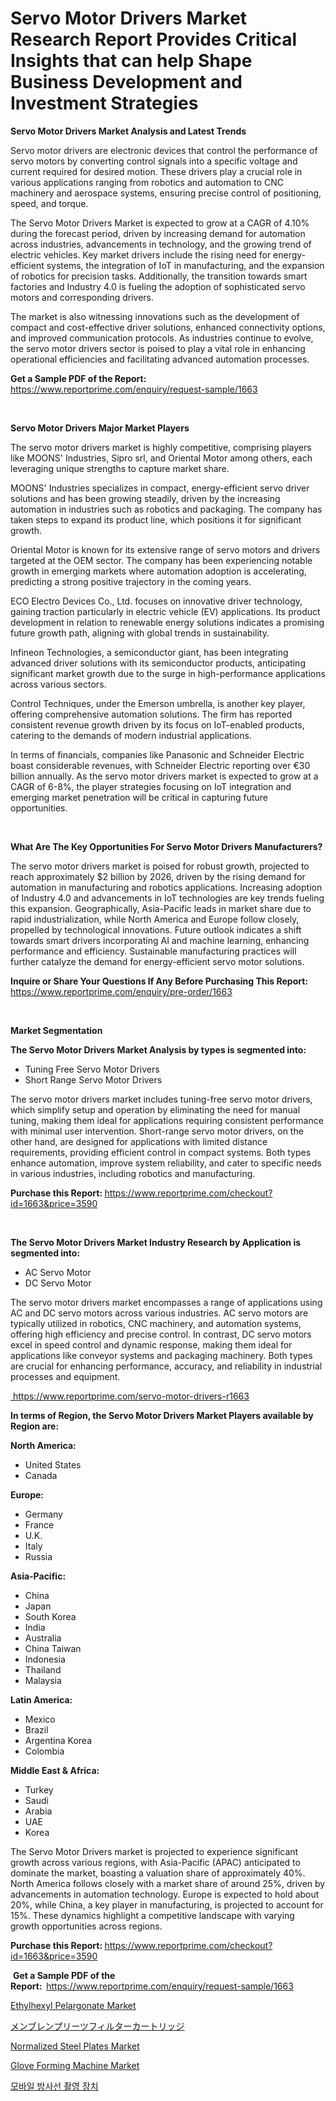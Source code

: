 <p><h1>Servo Motor Drivers Market Research Report Provides Critical Insights that can help Shape Business Development and Investment Strategies</h1></p><p><strong>Servo Motor Drivers Market Analysis and Latest Trends</strong></p>
<p><p>Servo motor drivers are electronic devices that control the performance of servo motors by converting control signals into a specific voltage and current required for desired motion. These drivers play a crucial role in various applications ranging from robotics and automation to CNC machinery and aerospace systems, ensuring precise control of positioning, speed, and torque.</p><p>The Servo Motor Drivers Market is expected to grow at a CAGR of 4.10% during the forecast period, driven by increasing demand for automation across industries, advancements in technology, and the growing trend of electric vehicles. Key market drivers include the rising need for energy-efficient systems, the integration of IoT in manufacturing, and the expansion of robotics for precision tasks. Additionally, the transition towards smart factories and Industry 4.0 is fueling the adoption of sophisticated servo motors and corresponding drivers. </p><p>The market is also witnessing innovations such as the development of compact and cost-effective driver solutions, enhanced connectivity options, and improved communication protocols. As industries continue to evolve, the servo motor drivers sector is poised to play a vital role in enhancing operational efficiencies and facilitating advanced automation processes.</p></p>
<p><strong>Get a Sample PDF of the Report:&nbsp;</strong> <a href="https://www.reportprime.com/enquiry/request-sample/1663">https://www.reportprime.com/enquiry/request-sample/1663</a></p>
<p>&nbsp;</p>
<p><strong>Servo Motor Drivers Major Market Players</strong></p>
<p><p>The servo motor drivers market is highly competitive, comprising players like MOONS' Industries, Sipro srl, and Oriental Motor among others, each leveraging unique strengths to capture market share. </p><p>MOONS' Industries specializes in compact, energy-efficient servo driver solutions and has been growing steadily, driven by the increasing automation in industries such as robotics and packaging. The company has taken steps to expand its product line, which positions it for significant growth.</p><p>Oriental Motor is known for its extensive range of servo motors and drivers targeted at the OEM sector. The company has been experiencing notable growth in emerging markets where automation adoption is accelerating, predicting a strong positive trajectory in the coming years.</p><p>ECO Electro Devices Co., Ltd. focuses on innovative driver technology, gaining traction particularly in electric vehicle (EV) applications. Its product development in relation to renewable energy solutions indicates a promising future growth path, aligning with global trends in sustainability.</p><p>Infineon Technologies, a semiconductor giant, has been integrating advanced driver solutions with its semiconductor products, anticipating significant market growth due to the surge in high-performance applications across various sectors.</p><p>Control Techniques, under the Emerson umbrella, is another key player, offering comprehensive automation solutions. The firm has reported consistent revenue growth driven by its focus on IoT-enabled products, catering to the demands of modern industrial applications.</p><p>In terms of financials, companies like Panasonic and Schneider Electric boast considerable revenues, with Schneider Electric reporting over €30 billion annually. As the servo motor drivers market is expected to grow at a CAGR of 6-8%, the player strategies focusing on IoT integration and emerging market penetration will be critical in capturing future opportunities.</p></p>
<p>&nbsp;</p>
<p><strong>What Are The Key Opportunities For Servo Motor Drivers Manufacturers?</strong></p>
<p><p>The servo motor drivers market is poised for robust growth, projected to reach approximately $2 billion by 2026, driven by the rising demand for automation in manufacturing and robotics applications. Increasing adoption of Industry 4.0 and advancements in IoT technologies are key trends fueling this expansion. Geographically, Asia-Pacific leads in market share due to rapid industrialization, while North America and Europe follow closely, propelled by technological innovations. Future outlook indicates a shift towards smart drivers incorporating AI and machine learning, enhancing performance and efficiency. Sustainable manufacturing practices will further catalyze the demand for energy-efficient servo motor solutions.</p></p>
<p><strong>Inquire or Share Your Questions If Any Before Purchasing This Report:</strong> <a href="https://www.reportprime.com/enquiry/pre-order/1663">https://www.reportprime.com/enquiry/pre-order/1663</a></p>
<p>&nbsp;</p>
<p><strong>Market Segmentation</strong></p>
<p><strong>The Servo Motor Drivers Market Analysis by types is segmented into:</strong></p>
<p><ul><li>Tuning Free Servo Motor Drivers</li><li>Short Range Servo Motor Drivers</li></ul></p>
<p><p>The servo motor drivers market includes tuning-free servo motor drivers, which simplify setup and operation by eliminating the need for manual tuning, making them ideal for applications requiring consistent performance with minimal user intervention. Short-range servo motor drivers, on the other hand, are designed for applications with limited distance requirements, providing efficient control in compact systems. Both types enhance automation, improve system reliability, and cater to specific needs in various industries, including robotics and manufacturing.</p></p>
<p><strong>Purchase this Report:&nbsp;</strong><a href="https://www.reportprime.com/checkout?id=1663&price=3590">https://www.reportprime.com/checkout?id=1663&price=3590</a></p>
<p>&nbsp;</p>
<p><strong>The Servo Motor Drivers Market Industry Research by Application is segmented into:</strong></p>
<p><ul><li>AC Servo Motor</li><li>DC Servo Motor</li></ul></p>
<p><p>The servo motor drivers market encompasses a range of applications using AC and DC servo motors across various industries. AC servo motors are typically utilized in robotics, CNC machinery, and automation systems, offering high efficiency and precise control. In contrast, DC servo motors excel in speed control and dynamic response, making them ideal for applications like conveyor systems and packaging machinery. Both types are crucial for enhancing performance, accuracy, and reliability in industrial processes and equipment.</p></p>
<p><a href="https://www.reportprime.com/servo-motor-drivers-r1663">&nbsp;https://www.reportprime.com/servo-motor-drivers-r1663</a></p>
<p><strong>In terms of Region, the Servo Motor Drivers Market Players available by Region are:</strong></p>
<p>
    <p> <strong> North America: </strong>
        <ul>
            <li>United States</li>
            <li>Canada</li>
        </ul>
        </p> 
    <p> <strong> Europe: </strong>
        <ul>
            <li>Germany</li>
            <li>France</li>
            <li>U.K.</li>
            <li>Italy</li>
            <li>Russia</li>
        </ul>
        </p> 
    <p> <strong> Asia-Pacific: </strong>
        <ul>
            <li>China</li>
            <li>Japan</li>
            <li>South Korea</li>
            <li>India</li>
            <li>Australia</li>
            <li>China Taiwan</li>
            <li>Indonesia</li>
            <li>Thailand</li>
            <li>Malaysia</li>
        </ul>
        </p> 
    <p> <strong> Latin America: </strong>
        <ul>
            <li>Mexico</li>
            <li>Brazil</li>
            <li>Argentina Korea</li>
            <li>Colombia</li>
        </ul>
        </p> 
    <p> <strong> Middle East & Africa: </strong>
        <ul>
            <li>Turkey</li>
            <li>Saudi</li>
            <li>Arabia</li>
            <li>UAE</li>
            <li>Korea</li>
        </ul>
    </p>
    </p>
<p><p>The Servo Motor Drivers market is projected to experience significant growth across various regions, with Asia-Pacific (APAC) anticipated to dominate the market, boasting a valuation share of approximately 40%. North America follows closely with a market share of around 25%, driven by advancements in automation technology. Europe is expected to hold about 20%, while China, a key player in manufacturing, is projected to account for 15%. These dynamics highlight a competitive landscape with varying growth opportunities across regions.</p></p>
<p><strong>Purchase this Report: </strong><a href="https://www.reportprime.com/checkout?id=1663&price=3590">https://www.reportprime.com/checkout?id=1663&price=3590</a></p>
<p>&nbsp;<strong>Get a Sample PDF of the Report:&nbsp;&nbsp;</strong><a href="https://www.reportprime.com/enquiry/request-sample/1663">https://www.reportprime.com/enquiry/request-sample/1663</a></p>
<p><strong></strong></p>
<p><p><a href="https://www.linkedin.com/pulse/global-ethylhexyl-pelargonate-industry-analysis-share-growth-xdatc?trackingId=tfI4biTHRZiHnOK38YSncw%3D%3D">Ethylhexyl Pelargonate Market</a></p><p><a href="https://medium.com/@mandysw5k1a/%E9%9D%A9%E6%96%B0%E3%81%AE%E6%9C%AA%E6%9D%A5-%E3%82%B0%E3%83%AD%E3%83%BC%E3%83%90%E3%83%AB%E8%86%9C%E3%83%97%E3%83%AA%E3%83%BC%E3%83%84%E3%83%95%E3%82%A3%E3%83%AB%E3%82%BF%E3%83%BC%E3%82%AB%E3%83%BC%E3%83%88%E3%83%AA%E3%83%83%E3%82%B8%E5%B8%82%E5%A0%B4%E3%81%AE%E6%88%90%E9%95%B7%E3%81%A8%E6%A9%9F%E4%BC%9A-2024-2031-1e93bce23829">メンブレンプリーツフィルターカートリッジ</a></p><p><a href="https://issuu.com/reportprime-2/docs/normalized-steel-plates-market-size_3da9ca293c92f6">Normalized Steel Plates Market</a></p><p><a href="https://medium.com/@yvonnecrona/global-glove-forming-machine-market-trends-forecasts-and-market-strategic-analysis-2024-2031-ef5f70a69031">Glove Forming Machine Market</a></p><p><a href="https://medium.com/@nazminrahman651/%EB%AA%A8%EB%B0%94%EC%9D%BC-%EB%B0%A9%EC%82%AC%EC%84%A0-%EC%B4%AC%EC%98%81-%EC%9E%A5%EB%B9%84-%EC%8B%9C%EC%9E%A5-%EA%B9%8A%EC%9D%B4-%EB%B6%84%EC%84%9D-%ED%8A%B8%EB%A0%8C%EB%93%9C-%EC%8B%9C%EC%9E%A5-%EC%84%B8%EB%B6%84%ED%99%94-%EB%B0%8F-%EA%B2%BD%EC%9F%81-%EB%B6%84%EC%84%9D-ab09f0796ad1">모바일 방사선 촬영 장치</a></p></p>
